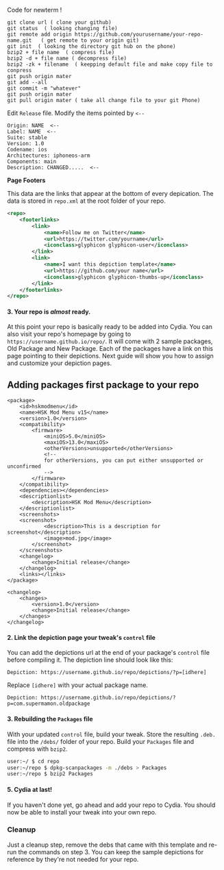 Code for newterm !

    git clone url ( clone your github)
	git status  ( looking changing file)
	git remote add origin https://github.com/yourusername/your-repo-name.git   ( get remote to your origin git)
	git init  ( looking the directory git hub on the phone)
	bzip2 + file name  ( compress file)
	bzip2 -d + file name ( decompress file)
	bzip2 -zk + filename  ( keepping default file and make copy file to conpress
	git push origin mater
    git add --all
    git commit -m "whatever"
    git push origin mater
	git pull origin mater ( take all change file to your git Phone)


Edit `Release` file. Modify the items pointed by `<--`

    Origin: NAME  <--
    Label: NAME  <--
    Suite: stable
    Version: 1.0
    Codename: ios
    Architectures: iphoneos-arm
    Components: main
    Description: CHANGED.....  <--

**Page Footers**

This data are the links that appear at the bottom of every depication. The data is stored in `repo.xml` at the root folder of your repo.

```xml
<repo>
    <footerlinks>
        <link>
            <name>Follow me on Twitter</name>
            <url>https://twitter.com/yourname</url>
            <iconclass>glyphicon glyphicon-user</iconclass>
        </link>
        <link>
            <name>I want this depiction template</name>
            <url>https://github.com/your name</url>
            <iconclass>glyphicon glyphicon-thumbs-up</iconclass>
        </link>
    </footerlinks>
</repo>
```


#### 3. Your repo is _almost_ ready.
At this point your repo is basically ready to be added into Cydia.
You can also visit your repo's homepage by going to `https://username.github.io/repo/`.
It will come with 2 sample packages, Old Package and New Package.
Each of the packages have a link on this page pointing to their depictions.
Next guide will show you how to assign and customize your depiction pages.

## Adding packages first package to your repo

```
<package>
    <id>hskmodmenu</id>
    <name>HSK Mod Menu v15</name>
    <version>1.0</version>
    <compatibility>
        <firmware>
            <miniOS>5.0</miniOS>
            <maxiOS>13.0</maxiOS>
            <otherVersions>unsupported</otherVersions>
            <!--
            for otherVersions, you can put either unsupported or unconfirmed
            -->
        </firmware>
    </compatibility>
    <dependencies></dependencies>
    <descriptionlist>
        <description>HSK Mod Menu</description>
    </descriptionlist>
    <screenshots>
	<screenshot>
			<description>This is a description for screenshot</description>
			<image>mod.jpg</image>
		</screenshot>	
	</screenshots>
    <changelog>
        <change>Initial release</change>
    </changelog>
    <links></links>
</package>

```
```
<changelog>
    <changes>
        <version>1.0</version>
        <change>Initial release</change>
    </changes>
</changelog>

```


#### 2. Link the depiction page your tweak's `control` file

You can add the depictions url at the end of your package's `control` file before compiling it.
The depiction line should look like this:

```text
Depiction: https://username.github.io/repo/depictions/?p=[idhere]
```

Replace `[idhere]` with your actual package name.

```text
Depiction: https://username.github.io/repo/depictions/?p=com.supermamon.oldpackage
```

#### 3. Rebuilding the `Packages` file

With your updated `control` file, build your tweak.
Store the resulting `.deb.` file into the `/debs/` folder of your repo.
Build your `Packages` file and compress with `bzip2`.

```sh
user:~/ $ cd repo
user:~/repo $ dpkg-scanpackages -m ./debs > Packages
user:~/repo $ bzip2 Packages
```


#### 5. Cydia at last!

If you haven't done yet, go ahead and add your repo to Cydia.
You should now be able to install your tweak into your own repo.

### Cleanup

Just a cleanup step, remove the debs that came with this template and re-run the commands on step 3. You can keep the sample depictions for reference by they're not needed for your repo.